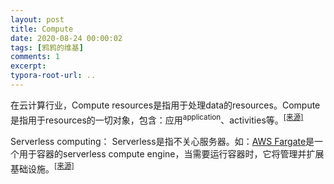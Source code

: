 ```yaml
---
layout: post
title: Compute
date: 2020-08-24 00:00:02
tags: [鸦鸦的维基]
comments: 1
excerpt:
typora-root-url: ..
---
```


在云计算行业，Compute resources是指用于处理data的resources。Compute是指用于resources的一切对象，包含：应用<sup>application</sup>、activities等。<sup>[[来源]](https://www.techopedia.com/definition/6580/compute)</sup>

Serverless computing： Serverless是指不关心服务器。如：[AWS Fargate](https://aws.amazon.com/fargate/)是一个用于容器的serverless compute engine，当需要运行容器时，它将管理并扩展基础设施。<sup>[[来源]](https://aws.amazon.com/serverless/)</sup>

